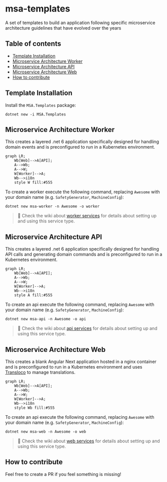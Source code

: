 # msa-templates

A set of templates to build an application following specific microservice architecture guidelines that have evolved over the years

## Table of contents

- [Template Installation](#template-installation)
- [Microservice Architecture Worker](#microservice-architecture-worker)
- [Microservice Architecture API](#microservice-architecture-api)
- [Microservice Architecture Web](#microservice-architecture-web)
- [How to contribute](#how-to-contribute)

## Template Installation

Install the `MSA.Templates` package:

```console
dotnet new -i MSA.Templates
```

## Microservice Architecture Worker

This creates a layered .net 6 application specifically designed for handling domain events and is preconfigured to run in a Kubernetes environment.

```mermaid
graph LR;
    Wb[Web]-->A[API];
    A-->Wb;
    A-->W;
    W[Worker]-->A;
    Wb-->i18n
    style W fill:#555
```

To create a worker execute the following command, replacing `Awesome` with your domain name (e.g. `SafetyGenerator`, `MachineConfig`):

```console
dotnet new msa-worker -n Awesome -o worker
```

> :rocket: Check the wiki about [worker services](https://github.com/voortman-steel-machinery/Infrastructure/wiki/Worker-service) for details about setting up and using this service type.

## Microservice Architecture API

This creates a layered .net 6 application specifically designed for handling API calls and generating domain commands and is preconfigured to run in a Kubernetes environment.

```mermaid
graph LR;
    Wb[Web]-->A[API];
    A-->Wb;
    A-->W;
    W[Worker]-->A;
    Wb-->i18n
    style A fill:#555
```

To create an api execute the following command, replacing `Awesome` with your domain name (e.g. `SafetyGenerator`, `MachineConfig`):

```console
dotnet new msa-api -n Awesome -o api
```

> :rocket: Check the wiki about [api services](https://github.com/voortman-steel-machinery/Infrastructure/wiki/Api-service) for details about setting up and using this service type.

## Microservice Architecture Web

This creates a blank Angular Next application hosted in a nginx container and is preconfigured to run in a Kubernetes environment and uses [Transloco](https://ngneat.github.io/transloco/) to manage translations.

```mermaid
graph LR;
    Wb[Web]-->A[API];
    A-->Wb;
    A-->W;
    W[Worker]-->A;
    Wb-->i18n
    style Wb fill:#555
```

To create an api execute the following command, replacing `Awesome` with your domain name (e.g. `SafetyGenerator`, `MachineConfig`):

```console
dotnet new msa-web -n Awesome -o web
```

> :rocket: Check the wiki about [web services](https://github.com/voortman-steel-machinery/Infrastructure/wiki/Web-service) for details about setting up and using this service type.

## How to contribute

Feel free to create a PR if you feel something is missing!
